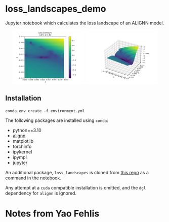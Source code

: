 # loss_landscapes_demo

Jupyter notebook which calculates the loss landscape of an ALIGNN model.

<div align="center">
<img src="loss_contours.png" width="45%"/>

<img src="loss_surface.png" width="45%"/>
</div>

## Installation

`conda env create -f environment.yml`

The following packages are installed using `conda`:
- python==3.10
- [alignn](https://github.com/usnistgov/alignn)
- matplotlib
- torchinfo
- ipykernel
- ipympl
- jupyter


An additional package, `loss_landscapes` is cloned from [this repo](https://github.com/marcellodebernardi/loss-landscapes) as a command in the notebook.

Any attempt at a `cuda` compatible installation is omitted, and the `dgl` dependency for `alignn` is ignored.

# Notes from Yao Fehlis

